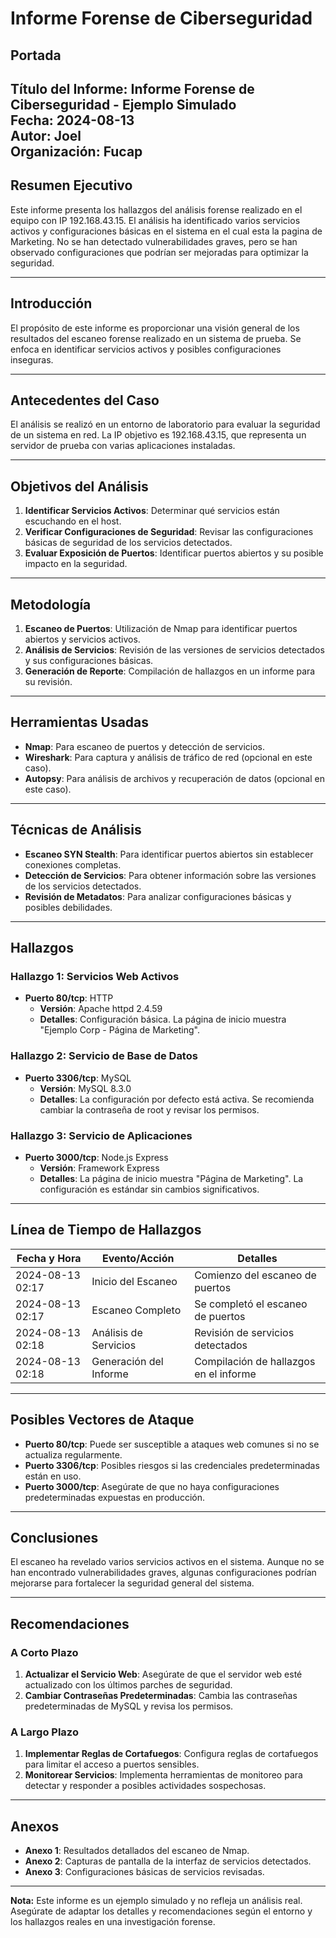 # Informe Forense de Ciberseguridad

## Portada

**Título del Informe:** Informe Forense de Ciberseguridad - Ejemplo Simulado  
**Fecha:** 2024-08-13  
**Autor:** Joel  
**Organización:** Fucap
---

## Resumen Ejecutivo

Este informe presenta los hallazgos del análisis forense realizado en el equipo con IP 192.168.43.15. El análisis ha identificado varios servicios activos y configuraciones básicas en el sistema en el cual esta la pagina de Marketing. No se han detectado vulnerabilidades graves, pero se han observado configuraciones que podrían ser mejoradas para optimizar la seguridad.

---

## Introducción

El propósito de este informe es proporcionar una visión general de los resultados del escaneo forense realizado en un sistema de prueba. Se enfoca en identificar servicios activos y posibles configuraciones inseguras.

---

## Antecedentes del Caso

El análisis se realizó en un entorno de laboratorio para evaluar la seguridad de un sistema en red. La IP objetivo es 192.168.43.15, que representa un servidor de prueba con varias aplicaciones instaladas.

---

## Objetivos del Análisis

1. **Identificar Servicios Activos**: Determinar qué servicios están escuchando en el host.
2. **Verificar Configuraciones de Seguridad**: Revisar las configuraciones básicas de seguridad de los servicios detectados.
3. **Evaluar Exposición de Puertos**: Identificar puertos abiertos y su posible impacto en la seguridad.

---

## Metodología

1. **Escaneo de Puertos**: Utilización de Nmap para identificar puertos abiertos y servicios activos.
2. **Análisis de Servicios**: Revisión de las versiones de servicios detectados y sus configuraciones básicas.
3. **Generación de Reporte**: Compilación de hallazgos en un informe para su revisión.

---

## Herramientas Usadas

- **Nmap**: Para escaneo de puertos y detección de servicios.
- **Wireshark**: Para captura y análisis de tráfico de red (opcional en este caso).
- **Autopsy**: Para análisis de archivos y recuperación de datos (opcional en este caso).

---

## Técnicas de Análisis

- **Escaneo SYN Stealth**: Para identificar puertos abiertos sin establecer conexiones completas.
- **Detección de Servicios**: Para obtener información sobre las versiones de los servicios detectados.
- **Revisión de Metadatos**: Para analizar configuraciones básicas y posibles debilidades.

---

## Hallazgos

### Hallazgo 1: Servicios Web Activos

- **Puerto 80/tcp**: HTTP
  - **Versión**: Apache httpd 2.4.59
  - **Detalles**: Configuración básica. La página de inicio muestra "Ejemplo Corp - Página de Marketing".

### Hallazgo 2: Servicio de Base de Datos

- **Puerto 3306/tcp**: MySQL
  - **Versión**: MySQL 8.3.0
  - **Detalles**: La configuración por defecto está activa. Se recomienda cambiar la contraseña de root y revisar los permisos.

### Hallazgo 3: Servicio de Aplicaciones

- **Puerto 3000/tcp**: Node.js Express
  - **Versión**: Framework Express
  - **Detalles**: La página de inicio muestra "Página de Marketing". La configuración es estándar sin cambios significativos.

---

## Línea de Tiempo de Hallazgos

| Fecha y Hora      | Evento/Acción           | Detalles                            |
|------------------|--------------------------|-------------------------------------|
| 2024-08-13 02:17 | Inicio del Escaneo       | Comienzo del escaneo de puertos      |
| 2024-08-13 02:17 | Escaneo Completo         | Se completó el escaneo de puertos    |
| 2024-08-13 02:18 | Análisis de Servicios    | Revisión de servicios detectados     |
| 2024-08-13 02:18 | Generación del Informe   | Compilación de hallazgos en el informe|

---

## Posibles Vectores de Ataque

- **Puerto 80/tcp**: Puede ser susceptible a ataques web comunes si no se actualiza regularmente.
- **Puerto 3306/tcp**: Posibles riesgos si las credenciales predeterminadas están en uso.
- **Puerto 3000/tcp**: Asegúrate de que no haya configuraciones predeterminadas expuestas en producción.

---

## Conclusiones

El escaneo ha revelado varios servicios activos en el sistema. Aunque no se han encontrado vulnerabilidades graves, algunas configuraciones podrían mejorarse para fortalecer la seguridad general del sistema.

---

## Recomendaciones

### A Corto Plazo

1. **Actualizar el Servicio Web**: Asegúrate de que el servidor web esté actualizado con los últimos parches de seguridad.
2. **Cambiar Contraseñas Predeterminadas**: Cambia las contraseñas predeterminadas de MySQL y revisa los permisos.

### A Largo Plazo

1. **Implementar Reglas de Cortafuegos**: Configura reglas de cortafuegos para limitar el acceso a puertos sensibles.
2. **Monitorear Servicios**: Implementa herramientas de monitoreo para detectar y responder a posibles actividades sospechosas.

---

## Anexos

- **Anexo 1**: Resultados detallados del escaneo de Nmap.
- **Anexo 2**: Capturas de pantalla de la interfaz de servicios detectados.
- **Anexo 3**: Configuraciones básicas de servicios revisadas.

---

**Nota:** Este informe es un ejemplo simulado y no refleja un análisis real. Asegúrate de adaptar los detalles y recomendaciones según el entorno y los hallazgos reales en una investigación forense.

